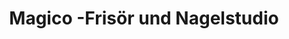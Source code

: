 ---
title: "Magico -Frisör und Nagelstudio"
url: /frankfurt-am-main/magico-frisoer-und-nagelstudio/
shop: Friseur
---